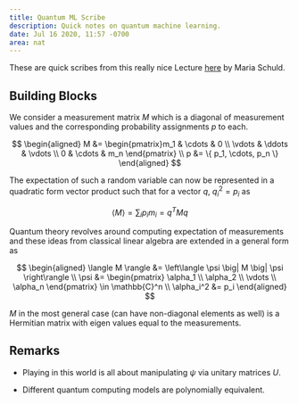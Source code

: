 ```yaml
---
title: Quantum ML Scribe
description: Quick notes on quantum machine learning.
date: Jul 16 2020, 11:57 -0700
area: nat
---
```


These are quick scribes from this really nice Lecture [here](https://www.youtube.com/watch?v=C_lBYKV_pJo)
by Maria Schuld.

## Building Blocks

We consider a measurement matrix $M$ which is a diagonal of measurement values
and the corresponding probability assignments $p$ to each.

$$
\begin{aligned}
M &= \begin{pmatrix}m_1 & \cdots & 0 \\ \vdots & \ddots & \vdots \\ 0 & \cdots & m_n \end{pmatrix} \\
p &= \{ p_1, \cdots, p_n \}
\end{aligned}
$$

The expectation of such a random variable can now be represented in a quadratic
form vector product such that for a vector $q$, $q_i^2 = p_i$ as

$$
\langle M \rangle = \sum_i p_i m_i = q^T M q
$$

Quantum theory revolves around computing expectation of measurements and these
ideas from classical linear algebra are extended in a general form as

$$
\begin{aligned}
\langle M \rangle &= \left\langle \psi \big| M \big| \psi \right\rangle \\
\psi &= \begin{pmatrix} \alpha_1 \\ \alpha_2 \\ \vdots \\ \alpha_n \end{pmatrix} \in \mathbb{C}^n \\
\alpha_i^2 &= p_i
\end{aligned}
$$

$M$ in the most general case (can have non-diagonal elements as well) is a
Hermitian matrix with eigen values equal to the measurements.

## Remarks

- Playing in this world is all about manipulating $\psi$ via unitary matrices $U$.

- Different quantum computing models are polynomially equivalent.
